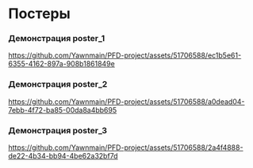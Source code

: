 
# Постеры

### Демонстрация poster_1

https://github.com/Yawnmain/PFD-project/assets/51706588/ec1b5e61-6355-4162-897a-908b1861849e



### Демонстрация poster_2




https://github.com/Yawnmain/PFD-project/assets/51706588/a0dead04-7ebb-4f72-ba85-00da8a4bb695



### Демонстрация poster_3





https://github.com/Yawnmain/PFD-project/assets/51706588/2a4f4888-de22-4b34-bb94-4be62a32bf7d




